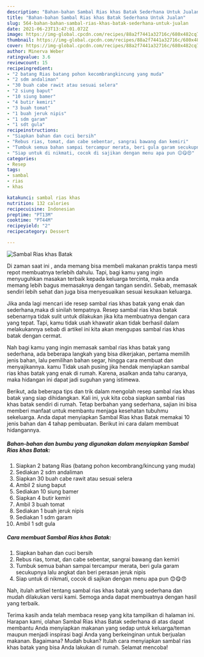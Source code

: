```yaml
---
description: "Bahan-bahan Sambal Rias khas Batak Sederhana Untuk Jualan"
title: "Bahan-bahan Sambal Rias khas Batak Sederhana Untuk Jualan"
slug: 564-bahan-bahan-sambal-rias-khas-batak-sederhana-untuk-jualan
date: 2021-06-23T13:47:01.072Z
image: https://img-global.cpcdn.com/recipes/88a2f7441a32716c/680x482cq70/sambal-rias-khas-batak-foto-resep-utama.jpg
thumbnail: https://img-global.cpcdn.com/recipes/88a2f7441a32716c/680x482cq70/sambal-rias-khas-batak-foto-resep-utama.jpg
cover: https://img-global.cpcdn.com/recipes/88a2f7441a32716c/680x482cq70/sambal-rias-khas-batak-foto-resep-utama.jpg
author: Minerva Weber
ratingvalue: 3.6
reviewcount: 15
recipeingredient:
- "2 batang Rias batang pohon kecombrangkincung yang muda"
- "2 sdm andaliman"
- "30 buah cabe rawit atau sesuai selera"
- "2 siung baput"
- "10 siung bamer"
- "4 butir kemiri"
- "3 buah tomat"
- "1 buah jeruk nipis"
- "1 sdm garam"
- "1 sdt gula"
recipeinstructions:
- "Siapkan bahan dan cuci bersih"
- "Rebus rias, tomat, dan cabe sebentar, sangrai bawang dan kemiri"
- "Tumbuk semua bahan sampai tercampur merata, beri gula garam secukupnya lalu angkat dan beri perasan jeruk nipis"
- "Siap untuk di nikmati, cocok di sajikan dengan menu apa pun 😊😋😍"
categories:
- Resep
tags:
- sambal
- rias
- khas

katakunci: sambal rias khas 
nutrition: 132 calories
recipecuisine: Indonesian
preptime: "PT13M"
cooktime: "PT44M"
recipeyield: "2"
recipecategory: Dessert

---
```



![Sambal Rias khas Batak](https://img-global.cpcdn.com/recipes/88a2f7441a32716c/680x482cq70/sambal-rias-khas-batak-foto-resep-utama.jpg)

Di zaman  saat ini , anda memang bisa membeli makanan praktis tanpa mesti repot membuatnya terlebih dahulu. Tapi, bagi kamu yang ingin menyuguhkan masakan terbaik kepada keluarga tercinta, maka anda memang lebih bagus memasaknya dengan tangan sendiri. Sebab, memasak sendiri lebih sehat dan juga bisa menyesuaikan sesuai kesukaan keluarga.

Jika anda lagi mencari ide resep sambal rias khas batak yang enak dan sederhana,maka di sinilah tempatnya. Resep sambal rias khas batak  sebenarnya tidak sulit untuk dilakukan jika kita membuatnya dengan cara yang tepat. Tapi, kamu tidak usah khawatir akan tidak berhasil dalam melakukannya 
sebab di artikel ini kita akan mengupas sambal rias khas batak dengan cermat.  



Nah bagi kamu yang ingin memasak sambal rias khas batak yang sederhana, ada beberapa langkah yang bisa dikerjakan, pertama memilih jenis bahan, lalu pemilihan bahan segar, hingga cara membuat dan menyajikannya. kamu Tidak usah pusing jika hendak menyiapkan sambal rias khas batak yang enak di rumah. Karena, asalkan anda  tahu caranya, maka hidangan ini dapat jadi suguhan yang istimewa.

Berikut, ada beberapa tips dan trik dalam mengolah resep sambal rias khas batak yang siap dihidangkan. Kali ini, yuk kita coba siapkan sambal rias khas batak sendiri di rumah. Tetap berbahan yang sederhana, sajian ini bisa memberi manfaat untuk membantu menjaga kesehatan tubuhmu sekeluarga. Anda dapat menyiapkan Sambal Rias khas Batak memakai 10 jenis bahan dan 4 tahap pembuatan. Berikut ini cara dalam membuat hidangannya.

<!--inarticleads1-->

##### Bahan-bahan dan bumbu yang digunakan dalam menyiapkan Sambal Rias khas Batak:

1. Siapkan 2 batang Rias (batang pohon kecombrang/kincung yang muda)
1. Sediakan 2 sdm andaliman
1. Siapkan 30 buah cabe rawit atau sesuai selera
1. Ambil 2 siung baput
1. Sediakan 10 siung bamer
1. Siapkan 4 butir kemiri
1. Ambil 3 buah tomat
1. Sediakan 1 buah jeruk nipis
1. Sediakan 1 sdm garam
1. Ambil 1 sdt gula




<!--inarticleads2-->

##### Cara membuat Sambal Rias khas Batak:

1. Siapkan bahan dan cuci bersih
1. Rebus rias, tomat, dan cabe sebentar, sangrai bawang dan kemiri
1. Tumbuk semua bahan sampai tercampur merata, beri gula garam secukupnya lalu angkat dan beri perasan jeruk nipis
1. Siap untuk di nikmati, cocok di sajikan dengan menu apa pun 😊😋😍




Nah, itulah artikel tentang  sambal rias khas batak  yang sederhana dan mudah dilakukan versi kami. Semoga anda dapat membuatnya dengan hasil yang terbaik. 

Terima kasih anda telah membaca resep yang kita tampilkan di halaman ini. Harapan kami, olahan  Sambal Rias khas Batak sederhana di atas dapat membantu Anda menyiapkan makanan yang sedap untuk keluarga/teman maupun menjadi inspirasi bagi Anda yang berkeinginan untuk berjualan makanan. Bagaimana? Mudah bukan? Itulah cara menyiapkan sambal rias khas batak yang bisa Anda lakukan di rumah. Selamat mencoba!

